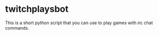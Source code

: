 twitchplaysbot
==============

This is a short python script that you can use to play games with irc chat commands.
